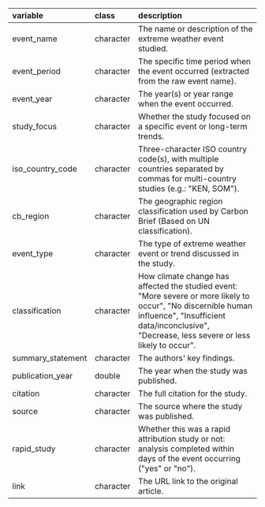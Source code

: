 |variable          |class     |description                           |
|:-----------------|:---------|:-------------------------------------|
|event_name        |character |The name or description of the extreme weather event studied. |
|event_period      |character |The specific time period when the event occurred (extracted from the raw event name). |
|event_year        |character |The year(s) or year range when the event occurred. |
|study_focus       |character |Whether the study focused on a specific event or long-term trends. |
|iso_country_code  |character |Three-character ISO country code(s), with multiple countries separated by commas for multi-country studies (e.g.: "KEN, SOM"). |
|cb_region         |character |The geographic region classification used by Carbon Brief (Based on UN classification). |
|event_type        |character |The type of extreme weather event or trend discussed in the study. |
|classification    |character |How climate change has affected the studied event: "More severe or more likely to occur", "No discernible human influence", "Insufficient data/inconclusive", "Decrease, less severe or less likely to occur". |
|summary_statement |character |The authors' key findings. |
|publication_year  |double    |The year when the study was published. |
|citation          |character |The full citation for the study. |
|source            |character |The source where the study was published. |
|rapid_study       |character |Whether this was a rapid attribution study or not: analysis completed within days of the event occurring ("yes" or "no"). |
|link              |character |The URL link to the original article. |
